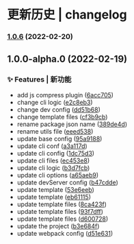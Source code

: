 # 更新历史 | changelog 


### [1.0.6](https://github.com/qiuysh/create-two-scripts/compare/v1.0.0...v1.0.6) (2022-02-20)

## 1.0.0-alpha.0 (2022-02-19)


### ✨ Features | 新功能

* add js compress plugin ([6acc705](https://github.com/qiuysh/create-two-scripts/commit/6acc7054282d2411515a6cd1ea6b075e92ab142f))
* change cli logic ([e2c8eb3](https://github.com/qiuysh/create-two-scripts/commit/e2c8eb31300146290ec12ed8e17259d0c2d56f2e))
* change dev config ([dd51b68](https://github.com/qiuysh/create-two-scripts/commit/dd51b687795e64b60c956aa18debe0187e187eab))
* change template files ([cf3b9cb](https://github.com/qiuysh/create-two-scripts/commit/cf3b9cb4fdb9d411049769ef8e9dd10d154ed35b))
* rename package json name ([389de4d](https://github.com/qiuysh/create-two-scripts/commit/389de4d41c45437cd5f7ea293645a0a078648eb1))
* rename utils file ([eeed538](https://github.com/qiuysh/create-two-scripts/commit/eeed538e4a95b74ee71fffa58d19ab9987fce7d2))
* update base config ([95a9188](https://github.com/qiuysh/create-two-scripts/commit/95a91888da2c911258753b4a17bceae66c2a2461))
* update cli conf ([a3a117d](https://github.com/qiuysh/create-two-scripts/commit/a3a117dda79f985b8bc0ebc31f84d9359b1950a5))
* update cli config ([1dc75d3](https://github.com/qiuysh/create-two-scripts/commit/1dc75d36c44507ba49d4c3a8cdc40f9f78cb43b5))
* update cli files ([ec453e8](https://github.com/qiuysh/create-two-scripts/commit/ec453e8d7d9daa9a1cd93521a3ea2dc5efc57e6b))
* update cli logic ([b3d7fcb](https://github.com/qiuysh/create-two-scripts/commit/b3d7fcbce9d46cb346a403cce1ad0b500006f4a7))
* update cli options ([a65aeb9](https://github.com/qiuysh/create-two-scripts/commit/a65aeb900a1c989121493634690c326e71a83150))
* update devServer config ([b47cdde](https://github.com/qiuysh/create-two-scripts/commit/b47cdde05093b61e7059c98feccec4744e9c6f90))
* update template ([53e6eeb](https://github.com/qiuysh/create-two-scripts/commit/53e6eebd2594dc2ffa3c2c40a0e7edc34b770288))
* update template ([eb61115](https://github.com/qiuysh/create-two-scripts/commit/eb611151b274980e75eeca3d6effd3ce2445bef5))
* update template files ([8ca423f](https://github.com/qiuysh/create-two-scripts/commit/8ca423f89a7be849dc62db8d93850a416c5659b7))
* update template files ([93f7dff](https://github.com/qiuysh/create-two-scripts/commit/93f7dffd9609a2baa9180adacf4c766d5c8f14f5))
* update template files ([d600728](https://github.com/qiuysh/create-two-scripts/commit/d600728c1f813919e4738a68ae6e986b26a36e52))
* update the project ([b3e684f](https://github.com/qiuysh/create-two-scripts/commit/b3e684ffc26d2c3ca331942e98178e339d9ed3da))
* update webpack config ([d51e631](https://github.com/qiuysh/create-two-scripts/commit/d51e631725c2308d64e92cf22fc717f6f3a64bbd))
